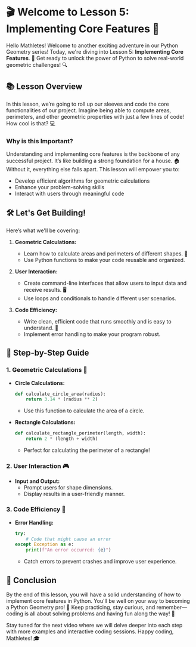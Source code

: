 # 🎬 Welcome to Lesson 5: Implementing Core Features 🚀

Hello Mathletes! Welcome to another exciting adventure in our Python Geometry series! Today, we're diving into Lesson 5: **Implementing Core Features**. 🌟 Get ready to unlock the power of Python to solve real-world geometric challenges! 🔍

## 📚 Lesson Overview

In this lesson, we’re going to roll up our sleeves and code the core functionalities of our project. Imagine being able to compute areas, perimeters, and other geometric properties with just a few lines of code! How cool is that? 💻

### Why is this Important?

Understanding and implementing core features is the backbone of any successful project. It’s like building a strong foundation for a house. 🏠 Without it, everything else falls apart. This lesson will empower you to:

- Develop efficient algorithms for geometric calculations
- Enhance your problem-solving skills
- Interact with users through meaningful code

## 🛠️ Let's Get Building!

Here’s what we'll be covering:

1. **Geometric Calculations:**
   - Learn how to calculate areas and perimeters of different shapes. 📐
   - Use Python functions to make your code reusable and organized.

2. **User Interaction:**
   - Create command-line interfaces that allow users to input data and receive results. 🖥️
   - Use loops and conditionals to handle different user scenarios.

3. **Code Efficiency:**
   - Write clean, efficient code that runs smoothly and is easy to understand. 🧹
   - Implement error handling to make your program robust.

## 🧩 Step-by-Step Guide

### 1. Geometric Calculations 🚀
- **Circle Calculations:**
  ```python
  def calculate_circle_area(radius):
      return 3.14 * (radius ** 2)
  ```
  - Use this function to calculate the area of a circle.

- **Rectangle Calculations:**
  ```python
  def calculate_rectangle_perimeter(length, width):
      return 2 * (length + width)
  ```
  - Perfect for calculating the perimeter of a rectangle!

### 2. User Interaction 🎮
- **Input and Output:**
  - Prompt users for shape dimensions.
  - Display results in a user-friendly manner.

### 3. Code Efficiency 🌟
- **Error Handling:**
  ```python
  try:
      # Code that might cause an error
  except Exception as e:
      print(f"An error occurred: {e}")
  ```
  - Catch errors to prevent crashes and improve user experience.

## 🎉 Conclusion

By the end of this lesson, you will have a solid understanding of how to implement core features in Python. You'll be well on your way to becoming a Python Geometry pro! 🚀 Keep practicing, stay curious, and remember—coding is all about solving problems and having fun along the way! 🌈

Stay tuned for the next video where we will delve deeper into each step with more examples and interactive coding sessions. Happy coding, Mathletes! 🎓